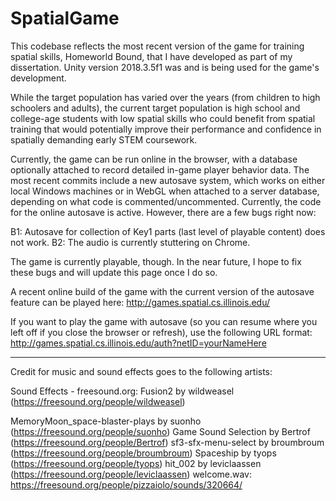 # SpatialGame
This codebase reflects the most recent version of the game for training spatial skills, Homeworld Bound, that I have developed as part of my dissertation. Unity version 2018.3.5f1 was and is being used for the game's development. 

While the target population has varied over the years (from children to high schoolers and adults), the current target population is high school and college-age students with low spatial skills who could benefit from spatial training that would potentially improve their performance and confidence in spatially demanding early STEM coursework.

Currently, the game can be run online in the browser, with a database optionally attached to record detailed in-game player behavior data. The most recent commits include a new autosave system, which works on either local Windows machines or in WebGL when attached to a server database, depending on what code is commented/uncommented. Currently, the code for the online autosave is active. However, there are a few bugs right now:

B1: Autosave for collection of Key1 parts (last level of playable content) does not work. 
B2: The audio is currently stuttering on Chrome. 

The game is currently playable, though. In the near future, I hope to fix these bugs and will update this page once I do so.

A recent online build of the game with the current version of the autosave feature can be played here: http://games.spatial.cs.illinois.edu/

If you want to play the game with autosave (so you can resume where you left off if you close the browser or refresh), use the following URL format:
http://games.spatial.cs.illinois.edu/auth?netID=yourNameHere

*****************************************************************************************************************************
Credit for music and sound effects goes to the following artists:

Sound Effects - freesound.org:
Fusion2 by wildweasel (https://freesound.org/people/wildweasel)

MemoryMoon_space-blaster-plays by suonho (https://freesound.org/people/suonho)
Game Sound Selection by Bertrof (https://freesound.org/people/Bertrof)
sf3-sfx-menu-select by broumbroum (https://freesound.org/people/broumbroum)
Spaceship by tyops (https://freesound.org/people/tyops)
hit_002 by leviclaassen (https://freesound.org/people/leviclaassen)
welcome.wav: https://freesound.org/people/pizzaiolo/sounds/320664/



